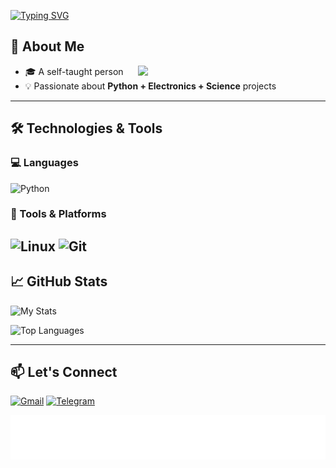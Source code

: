 [![Typing SVG](https://readme-typing-svg.demolab.com?font=Fira+Code&weight=600&size=24&duration=2000&pause=1000&color=36BCF7FF&width=435&lines=Python+Open-Source+Enthusiast;Electronics+Hobbyist;Exploring+C%2B%2B)](https://git.io/typing-svg)

## 🚀 About Me
<img align="right" src="https://media.giphy.com/media/ZVik7pBtu9dNS/giphy.gif" width="300">

- 🎓 A self-taught person
- 💡 Passionate about **Python + Electronics + Science** projects

---

## 🛠 Technologies & Tools

### 💻 Languages
![Python](https://img.shields.io/badge/Python-3776AB?style=for-the-badge&logo=python&logoColor=white)

### 🔧 Tools & Platforms
![Linux](https://img.shields.io/badge/Linux-FCC624?style=for-the-badge&logo=linux&logoColor=black)
![Git](https://img.shields.io/badge/Git-007ACC?style=for-the-badge&logo=visual-studio-code&logoColor=white)
---

## 📈 GitHub Stats

![My Stats](https://github-readme-stats.vercel.app/api?username=mehr32&show_icons=true&theme=radical&hide_title=true)

![Top Languages](https://github-readme-stats.vercel.app/api/top-langs/?username=mehr32&layout=compact&theme=radical)

---

## 📫 Let's Connect
[![Gmail](https://img.shields.io/badge/Gmail-D14836?style=for-the-badge&logo=gmail&logoColor=white)](mailto:qxc6699@gmail.com)
[![Telegram](https://img.shields.io/badge/Telegram-2CA5E0?style=for-the-badge&logo=telegram&logoColor=white)](https://t.me/jafar503)



<p align="center">
 <img  src="https://raw.githubusercontent.com/mehr32/mehr32/2901754e142196e56dc23c85d2c66bfe577e8fac/n.svg" align="center" alt="GitHub Readme Stats" />
</p>
